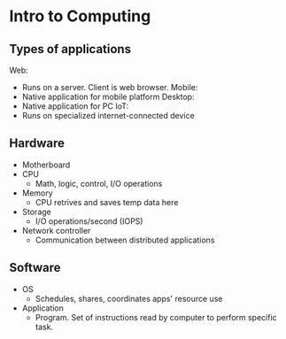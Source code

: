 # Intro to Computing

## Types of applications
Web:
* Runs on a server. Client is web browser.
Mobile:
* Native application for mobile platform
Desktop:
* Native application for PC
IoT:
* Runs on specialized internet-connected device

## Hardware
* Motherboard
* CPU
    * Math, logic, control, I/O operations
* Memory
    * CPU retrives and saves temp data here
* Storage
    * I/O operations/second (IOPS)
* Network controller
    * Communication between distributed applications

## Software
* OS
    * Schedules, shares, coordinates apps' resource use
* Application
    * Program. Set of instructions read by computer to perform specific task.
